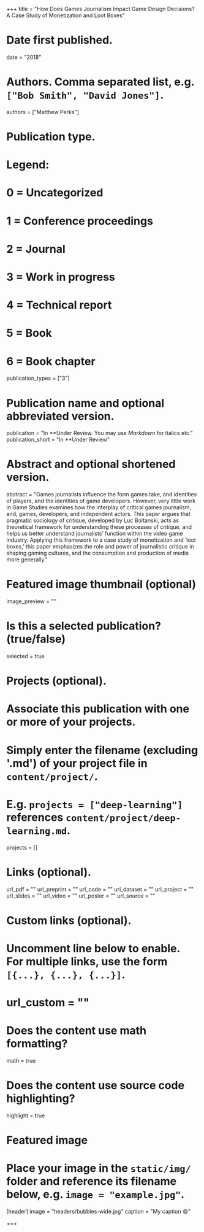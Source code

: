 +++
title = "How Does Games Journalism Impact Game Design Decisions? A Case Study of Monetization and Loot Boxes"

# Date first published.
date = "2018"

# Authors. Comma separated list, e.g. `["Bob Smith", "David Jones"]`.
authors = ["Matthew Perks"]

# Publication type.
# Legend:
# 0 = Uncategorized
# 1 = Conference proceedings
# 2 = Journal
# 3 = Work in progress
# 4 = Technical report
# 5 = Book
# 6 = Book chapter
publication_types = ["3"]

# Publication name and optional abbreviated version.
publication = "In **Under Review. You may use *Markdown* for italics etc."
publication_short = "In **Under Review"

# Abstract and optional shortened version.
abstract = "Games journalists influence the form games take, and identities of players, and the identities of game developers. However, very little work in Game Studies examines how the interplay of critical games journalism, and, games, developers, and independent actors. This paper argues that pragmatic sociology of critique, developed by Luc Boltanski, acts as theoretical framework for understanding these processes of critique, and helps us better understand journalists’ function within the video game industry. Applying this framework to a case study of monetization and ‘loot boxes,’ this paper emphasizes the role and power of journalistic critique in shaping gaming cultures, and the consumption and production of media more generally."

# Featured image thumbnail (optional)
image_preview = ""

# Is this a selected publication? (true/false)
selected = true

# Projects (optional).
#   Associate this publication with one or more of your projects.
#   Simply enter the filename (excluding '.md') of your project file in `content/project/`.
#   E.g. `projects = ["deep-learning"]` references `content/project/deep-learning.md`.
projects = []

# Links (optional).
url_pdf = ""
url_preprint = ""
url_code = ""
url_dataset = ""
url_project = ""
url_slides = ""
url_video = ""
url_poster = ""
url_source = ""

# Custom links (optional).
#   Uncomment line below to enable. For multiple links, use the form `[{...}, {...}, {...}]`.
# url_custom = ""

# Does the content use math formatting?
math = true

# Does the content use source code highlighting?
highlight = true

# Featured image
# Place your image in the `static/img/` folder and reference its filename below, e.g. `image = "example.jpg"`.
[header]
image = "headers/bubbles-wide.jpg"
caption = "My caption 😄"

+++

